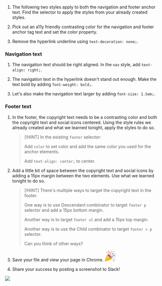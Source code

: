 1. The following two styles apply to both the navigation and footer anchor text. Find the selector to apply the styles from your already created styles.

1. Pick out an a11y friendly contrasting color for the navigation and footer anchor tag text and set the color property. 

1. Remove the hyperlink underline using `text-decoration: none;`.

### Navigation text 
1. The navigation text should be right aligned. In the `nav` style, add `text-align: right;`.

1. The navigation text in the hyperlink doesn't stand out enough. Make the text bold by adding `font-weight: bold;`.

1. Let's also make the navigation text larger by adding `font-size: 1.5em;`.


### Footer text

1. In the footer, the copyright text needs to be a contrasting color and both the copyright text and social icons centered. Using the style rules we already created and what we learned tonight, apply the styles to do so.
   
   >[!HINT]
   >In the existing <code>footer</code> selector:
   >
   >Add `color` to set color and add the same color you used for the anchor elements.
   >
   >Add `text-align: center;` to center.

1. Add a little bit of space between the copyright text and social icons by adding a 15px margin between the two elements. Use what we learned tonight to do so.

   >[!HINT]
   >There's multiple ways to target the copyright text in the footer.
   >
   >One way is to use Descendant combinator to target `footer p` selector and add a 15px bottom margin.
   >
   >Another way is to target `footer ul` and add a 15px top margin.
   >
   >Another way is to use the Child combinator to target `footer > p` selector.
   >
   >Can you think of other ways?

1. Save your file and view your page in Chrome. ![](../../images/emojis/party-popper.png)

1. Share your success by posting a screenshot to Slack!  


![](https://media.giphy.com/media/3ohhwo4PzDFaz2sADu/giphy.gif)